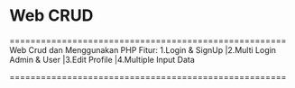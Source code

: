 # Web CRUD
=====================================================
Web Crud dan Menggunakan PHP
Fitur:
1.Login & SignUp
|2.Multi Login Admin & User
|3.Edit Profile
|4.Multiple Input Data
  
=====================================================
